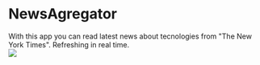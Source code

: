 # NewsAgregator
With this app you can read latest news about tecnologies from "The New York Times". Refreshing in real time.<br/>
<img src="https://pp.userapi.com/c840331/v840331026/21c9a/axHMX5-bFXA.jpg">
